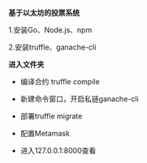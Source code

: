 **基于以太坊的投票系统**

1.安装Go、Node.js、npm

2.安装truffle、ganache-cli

**进入文件夹**

* 编译合约 truffle compile

* 新建命令窗口，开启私链ganache-cli

* 部署truffle migrate

* 配置Metamask

* 进入127.0.0.1:8000查看
